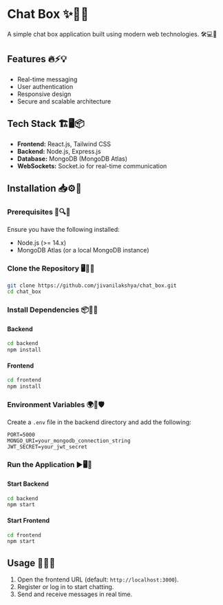 # Chat Box ✨💬🚀

A simple chat box application built using modern web technologies. 🛠️💻📡

## Features 🔥⚡💡
- Real-time messaging
- User authentication
- Responsive design
- Secure and scalable architecture

## Tech Stack 🏗️🖥️📦
- **Frontend:** React.js, Tailwind CSS
- **Backend:** Node.js, Express.js
- **Database:** MongoDB (MongoDB Atlas)
- **WebSockets:** Socket.io for real-time communication

## Installation 📥⚙️🔧
### Prerequisites 📝🔍✅
Ensure you have the following installed:
- Node.js (>= 14.x)
- MongoDB Atlas (or a local MongoDB instance)

### Clone the Repository 🖥️📂🔗
```sh
git clone https://github.com/jivanilakshya/chat_box.git
cd chat_box
```

### Install Dependencies 📦📌🔽
#### Backend
```sh
cd backend
npm install
```

#### Frontend
```sh
cd frontend
npm install
```

### Environment Variables 🌍🔑🛡️
Create a `.env` file in the backend directory and add the following:
```
PORT=5000
MONGO_URI=your_mongodb_connection_string
JWT_SECRET=your_jwt_secret
```

### Run the Application ▶️🖥️🚀
#### Start Backend
```sh
cd backend
npm start
```

#### Start Frontend
```sh
cd frontend
npm start
```

## Usage 🎯📱💬
1. Open the frontend URL (default: `http://localhost:3000`).
2. Register or log in to start chatting.
3. Send and receive messages in real time.
